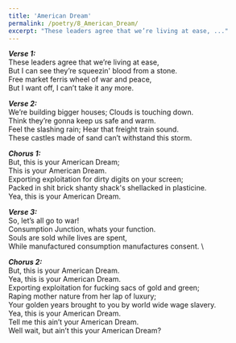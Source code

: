 ```yaml
---
title: 'American Dream'
permalink: /poetry/8_American_Dream/
excerpt: "These leaders agree that we’re living at ease, ..."
---
```


***Verse 1:*** \
  These leaders agree that we’re living at ease, \
  But I can see they’re squeezin' blood from a stone. \
  Free market ferris wheel of war and peace, \
  But I want off, I can’t take it any more.

***Verse 2:*** \
  We’re building bigger houses; Clouds is touching down. \
  Think they’re gonna keep us safe and warm. \
  Feel the slashing rain; Hear that freight train sound. \
  These castles made of sand can’t withstand this storm.

***Chorus 1:*** \
  But, this is your American Dream; \
  This is your American Dream. \
  Exporting exploitation for dirty digits on your screen; \
  Packed in shit brick shanty shack's shellacked in plasticine. \
  Yea, this is your American Dream.

***Verse 3:*** \
  So, let’s all go to war! \
  Consumption Junction, whats your function. \
  Souls are sold while lives are spent, \
  While manufactured consumption manufactures consent. \

***Chorus 2:*** \
  But, this is your American Dream. \
  Yea, this is your American Dream. \
  Exporting exploitation for fucking sacs of gold and green; \
  Raping mother nature from her lap of luxury; \
  Your golden years brought to you by world wide wage slavery. \
  Yea, this is your American Dream. \
  Tell me this ain’t your American Dream. \
  Well wait, but ain’t this your American Dream?